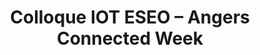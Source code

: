---
title: Colloque IOT ESEO – Angers Connected Week
address: ESEO Angers
website: http://www.eseo.fr/iotcolloque
endDate: 2018-11-22
---